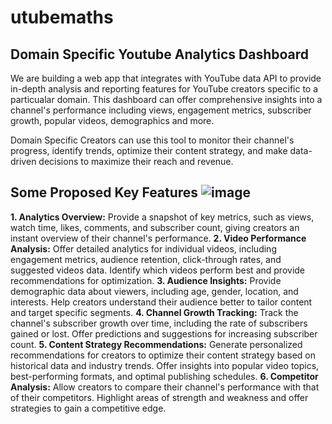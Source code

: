# utubemaths
## Domain Specific Youtube Analytics Dashboard 

We are building a web app that integrates with YouTube data API to provide in-depth analysis and reporting features for YouTube creators specific to a particualar domain. This dashboard can offer comprehensive insights into a channel's performance including views, engagement metrics, subscriber growth, popular videos, demographics and more.

Domain Specific Creators can use this tool to monitor their channel's progress, identify trends, optimize their content strategy, and make data-driven decisions to maximize their reach and revenue.

## Some Proposed Key Features ![image](https://github.com/puneetarora2000/utubemaths/assets/98385813/2da9ff06-bf45-49a6-bbad-007f3579c124)

**1.	Analytics Overview:** Provide a snapshot of key metrics, such as views, watch time, likes, comments, and subscriber count, giving creators an instant overview of their channel's performance.
**2.	Video Performance Analysis:** Offer detailed analytics for individual videos, including engagement metrics, audience retention, click-through rates, and suggested videos data. Identify which videos perform best and provide recommendations for optimization.
**3.	Audience Insights:** Provide demographic data about viewers, including age, gender, location, and interests. Help creators understand their audience better to tailor content and target specific segments.
**4.	Channel Growth Tracking:** Track the channel's subscriber growth over time, including the rate of subscribers gained or lost. Offer predictions and suggestions for increasing subscriber count.
**5.	Content Strategy Recommendations:** Generate personalized recommendations for creators to optimize their content strategy based on historical data and industry trends. Offer insights into popular video topics, best-performing formats, and optimal publishing schedules.
**6.	Competitor Analysis:** Allow creators to compare their channel's performance with that of their competitors. Highlight areas of strength and weakness and offer strategies to gain a competitive edge.
